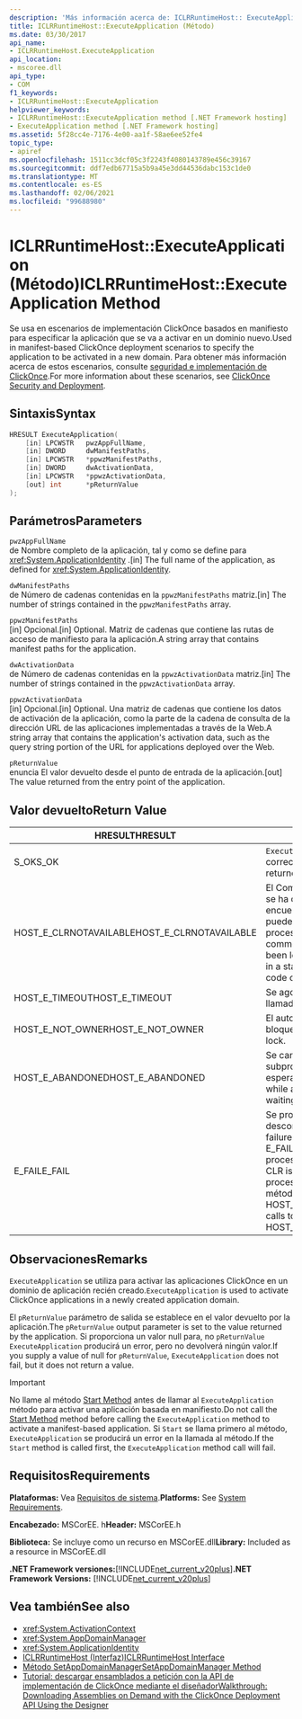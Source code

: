 ```yaml
---
description: 'Más información acerca de: ICLRRuntimeHost:: ExecuteApplication ((método)'
title: ICLRRuntimeHost::ExecuteApplication (Método)
ms.date: 03/30/2017
api_name:
- ICLRRuntimeHost.ExecuteApplication
api_location:
- mscoree.dll
api_type:
- COM
f1_keywords:
- ICLRRuntimeHost::ExecuteApplication
helpviewer_keywords:
- ICLRRuntimeHost::ExecuteApplication method [.NET Framework hosting]
- ExecuteApplication method [.NET Framework hosting]
ms.assetid: 5f28cc4e-7176-4e00-aa1f-58ae6ee52fe4
topic_type:
- apiref
ms.openlocfilehash: 1511cc3dcf05c3f2243f4080143789e456c39167
ms.sourcegitcommit: ddf7edb67715a5b9a45e3dd44536dabc153c1de0
ms.translationtype: MT
ms.contentlocale: es-ES
ms.lasthandoff: 02/06/2021
ms.locfileid: "99688980"
---
```

# <a name="iclrruntimehostexecuteapplication-method"></a><span data-ttu-id="59fdd-103">ICLRRuntimeHost::ExecuteApplication (Método)</span><span class="sxs-lookup"><span data-stu-id="59fdd-103">ICLRRuntimeHost::ExecuteApplication Method</span></span>

<span data-ttu-id="59fdd-104">Se usa en escenarios de implementación ClickOnce basados en manifiesto para especificar la aplicación que se va a activar en un dominio nuevo.</span><span class="sxs-lookup"><span data-stu-id="59fdd-104">Used in manifest-based ClickOnce deployment scenarios to specify the application to be activated in a new domain.</span></span> <span data-ttu-id="59fdd-105">Para obtener más información acerca de estos escenarios, consulte [seguridad e implementación de ClickOnce](/visualstudio/deployment/clickonce-security-and-deployment).</span><span class="sxs-lookup"><span data-stu-id="59fdd-105">For more information about these scenarios, see [ClickOnce Security and Deployment](/visualstudio/deployment/clickonce-security-and-deployment).</span></span>  
  
## <a name="syntax"></a><span data-ttu-id="59fdd-106">Sintaxis</span><span class="sxs-lookup"><span data-stu-id="59fdd-106">Syntax</span></span>  
  
```cpp  
HRESULT ExecuteApplication(  
    [in] LPCWSTR   pwzAppFullName,  
    [in] DWORD     dwManifestPaths,  
    [in] LPCWSTR   *ppwzManifestPaths,  
    [in] DWORD     dwActivationData,  
    [in] LPCWSTR   *ppwzActivationData,  
    [out] int      *pReturnValue  
);  
```  
  
## <a name="parameters"></a><span data-ttu-id="59fdd-107">Parámetros</span><span class="sxs-lookup"><span data-stu-id="59fdd-107">Parameters</span></span>  

 `pwzAppFullName`  
 <span data-ttu-id="59fdd-108">de Nombre completo de la aplicación, tal y como se define para <xref:System.ApplicationIdentity> .</span><span class="sxs-lookup"><span data-stu-id="59fdd-108">[in] The full name of the application, as defined for <xref:System.ApplicationIdentity>.</span></span>  
  
 `dwManifestPaths`  
 <span data-ttu-id="59fdd-109">de Número de cadenas contenidas en la `ppwzManifestPaths` matriz.</span><span class="sxs-lookup"><span data-stu-id="59fdd-109">[in] The number of strings contained in the `ppwzManifestPaths` array.</span></span>  
  
 `ppwzManifestPaths`  
 <span data-ttu-id="59fdd-110">[in] Opcional.</span><span class="sxs-lookup"><span data-stu-id="59fdd-110">[in] Optional.</span></span> <span data-ttu-id="59fdd-111">Matriz de cadenas que contiene las rutas de acceso de manifiesto para la aplicación.</span><span class="sxs-lookup"><span data-stu-id="59fdd-111">A string array that contains manifest paths for the application.</span></span>  
  
 `dwActivationData`  
 <span data-ttu-id="59fdd-112">de Número de cadenas contenidas en la `ppwzActivationData` matriz.</span><span class="sxs-lookup"><span data-stu-id="59fdd-112">[in] The number of strings contained in the `ppwzActivationData` array.</span></span>  
  
 `ppwzActivationData`  
 <span data-ttu-id="59fdd-113">[in] Opcional.</span><span class="sxs-lookup"><span data-stu-id="59fdd-113">[in] Optional.</span></span> <span data-ttu-id="59fdd-114">Una matriz de cadenas que contiene los datos de activación de la aplicación, como la parte de la cadena de consulta de la dirección URL de las aplicaciones implementadas a través de la Web.</span><span class="sxs-lookup"><span data-stu-id="59fdd-114">A string array that contains the application's activation data, such as the query string portion of the URL for applications deployed over the Web.</span></span>  
  
 `pReturnValue`  
 <span data-ttu-id="59fdd-115">enuncia El valor devuelto desde el punto de entrada de la aplicación.</span><span class="sxs-lookup"><span data-stu-id="59fdd-115">[out] The value returned from the entry point of the application.</span></span>  
  
## <a name="return-value"></a><span data-ttu-id="59fdd-116">Valor devuelto</span><span class="sxs-lookup"><span data-stu-id="59fdd-116">Return Value</span></span>  
  
|<span data-ttu-id="59fdd-117">HRESULT</span><span class="sxs-lookup"><span data-stu-id="59fdd-117">HRESULT</span></span>|<span data-ttu-id="59fdd-118">Descripción</span><span class="sxs-lookup"><span data-stu-id="59fdd-118">Description</span></span>|  
|-------------|-----------------|  
|<span data-ttu-id="59fdd-119">S_OK</span><span class="sxs-lookup"><span data-stu-id="59fdd-119">S_OK</span></span>|<span data-ttu-id="59fdd-120">`ExecuteApplication` se devolvió correctamente.</span><span class="sxs-lookup"><span data-stu-id="59fdd-120">`ExecuteApplication` returned successfully.</span></span>|  
|<span data-ttu-id="59fdd-121">HOST_E_CLRNOTAVAILABLE</span><span class="sxs-lookup"><span data-stu-id="59fdd-121">HOST_E_CLRNOTAVAILABLE</span></span>|<span data-ttu-id="59fdd-122">El Common Language Runtime (CLR) no se ha cargado en un proceso o el CLR se encuentra en un estado en el que no puede ejecutar código administrado ni procesar la llamada correctamente.</span><span class="sxs-lookup"><span data-stu-id="59fdd-122">The common language runtime (CLR) has not been loaded into a process, or the CLR is in a state in which it cannot run managed code or process the call successfully.</span></span>|  
|<span data-ttu-id="59fdd-123">HOST_E_TIMEOUT</span><span class="sxs-lookup"><span data-stu-id="59fdd-123">HOST_E_TIMEOUT</span></span>|<span data-ttu-id="59fdd-124">Se agotó el tiempo de espera de la llamada.</span><span class="sxs-lookup"><span data-stu-id="59fdd-124">The call timed out.</span></span>|  
|<span data-ttu-id="59fdd-125">HOST_E_NOT_OWNER</span><span class="sxs-lookup"><span data-stu-id="59fdd-125">HOST_E_NOT_OWNER</span></span>|<span data-ttu-id="59fdd-126">El autor de la llamada no posee el bloqueo.</span><span class="sxs-lookup"><span data-stu-id="59fdd-126">The caller does not own the lock.</span></span>|  
|<span data-ttu-id="59fdd-127">HOST_E_ABANDONED</span><span class="sxs-lookup"><span data-stu-id="59fdd-127">HOST_E_ABANDONED</span></span>|<span data-ttu-id="59fdd-128">Se canceló un evento mientras un subproceso o fibra bloqueados estaba esperando en él.</span><span class="sxs-lookup"><span data-stu-id="59fdd-128">An event was canceled while a blocked thread or fiber was waiting on it.</span></span>|  
|<span data-ttu-id="59fdd-129">E_FAIL</span><span class="sxs-lookup"><span data-stu-id="59fdd-129">E_FAIL</span></span>|<span data-ttu-id="59fdd-130">Se produjo un error grave desconocido.</span><span class="sxs-lookup"><span data-stu-id="59fdd-130">An unknown catastrophic failure occurred.</span></span> <span data-ttu-id="59fdd-131">Si un método devuelve E_FAIL, CLR ya no se puede usar en el proceso.</span><span class="sxs-lookup"><span data-stu-id="59fdd-131">If a method returns E_FAIL, the CLR is no longer usable within the process.</span></span> <span data-ttu-id="59fdd-132">Las llamadas subsiguientes a métodos de hospedaje devuelven HOST_E_CLRNOTAVAILABLE.</span><span class="sxs-lookup"><span data-stu-id="59fdd-132">Subsequent calls to hosting methods return HOST_E_CLRNOTAVAILABLE.</span></span>|  
  
## <a name="remarks"></a><span data-ttu-id="59fdd-133">Observaciones</span><span class="sxs-lookup"><span data-stu-id="59fdd-133">Remarks</span></span>  

 <span data-ttu-id="59fdd-134">`ExecuteApplication` se utiliza para activar las aplicaciones ClickOnce en un dominio de aplicación recién creado.</span><span class="sxs-lookup"><span data-stu-id="59fdd-134">`ExecuteApplication` is used to activate ClickOnce applications in a newly created application domain.</span></span>  
  
 <span data-ttu-id="59fdd-135">El `pReturnValue` parámetro de salida se establece en el valor devuelto por la aplicación.</span><span class="sxs-lookup"><span data-stu-id="59fdd-135">The `pReturnValue` output parameter is set to the value returned by the application.</span></span> <span data-ttu-id="59fdd-136">Si proporciona un valor null para, no `pReturnValue` `ExecuteApplication` producirá un error, pero no devolverá ningún valor.</span><span class="sxs-lookup"><span data-stu-id="59fdd-136">If you supply a value of null for `pReturnValue`, `ExecuteApplication` does not fail, but it does not return a value.</span></span>  
  
> [!IMPORTANT]
> <span data-ttu-id="59fdd-137">No llame al método [Start Method](iclrruntimehost-start-method.md) antes de llamar al `ExecuteApplication` método para activar una aplicación basada en manifiesto.</span><span class="sxs-lookup"><span data-stu-id="59fdd-137">Do not call the [Start Method](iclrruntimehost-start-method.md) method before calling the `ExecuteApplication` method to activate a manifest-based application.</span></span> <span data-ttu-id="59fdd-138">Si `Start` se llama primero al método, `ExecuteApplication` se producirá un error en la llamada al método.</span><span class="sxs-lookup"><span data-stu-id="59fdd-138">If the `Start` method is called first, the `ExecuteApplication` method call will fail.</span></span>  
  
## <a name="requirements"></a><span data-ttu-id="59fdd-139">Requisitos</span><span class="sxs-lookup"><span data-stu-id="59fdd-139">Requirements</span></span>  

 <span data-ttu-id="59fdd-140">**Plataformas:** Vea [Requisitos de sistema](../../get-started/system-requirements.md).</span><span class="sxs-lookup"><span data-stu-id="59fdd-140">**Platforms:** See [System Requirements](../../get-started/system-requirements.md).</span></span>  
  
 <span data-ttu-id="59fdd-141">**Encabezado:** MSCorEE. h</span><span class="sxs-lookup"><span data-stu-id="59fdd-141">**Header:** MSCorEE.h</span></span>  
  
 <span data-ttu-id="59fdd-142">**Biblioteca:** Se incluye como un recurso en MSCorEE.dll</span><span class="sxs-lookup"><span data-stu-id="59fdd-142">**Library:** Included as a resource in MSCorEE.dll</span></span>  
  
 <span data-ttu-id="59fdd-143">**.NET Framework versiones:**[!INCLUDE[net_current_v20plus](../../../../includes/net-current-v20plus-md.md)]</span><span class="sxs-lookup"><span data-stu-id="59fdd-143">**.NET Framework Versions:** [!INCLUDE[net_current_v20plus](../../../../includes/net-current-v20plus-md.md)]</span></span>  
  
## <a name="see-also"></a><span data-ttu-id="59fdd-144">Vea también</span><span class="sxs-lookup"><span data-stu-id="59fdd-144">See also</span></span>

- <xref:System.ActivationContext>
- <xref:System.AppDomainManager>
- <xref:System.ApplicationIdentity>
- [<span data-ttu-id="59fdd-145">ICLRRuntimeHost (Interfaz)</span><span class="sxs-lookup"><span data-stu-id="59fdd-145">ICLRRuntimeHost Interface</span></span>](iclrruntimehost-interface.md)
- [<span data-ttu-id="59fdd-146">Método SetAppDomainManager</span><span class="sxs-lookup"><span data-stu-id="59fdd-146">SetAppDomainManager Method</span></span>](ihostcontrol-setappdomainmanager-method.md)
- [<span data-ttu-id="59fdd-147">Tutorial: descargar ensamblados a petición con la API de implementación de ClickOnce mediante el diseñador</span><span class="sxs-lookup"><span data-stu-id="59fdd-147">Walkthrough: Downloading Assemblies on Demand with the ClickOnce Deployment API Using the Designer</span></span>](/visualstudio/deployment/walkthrough-downloading-assemblies-on-demand-with-the-clickonce-deployment-api-using-the-designer)
